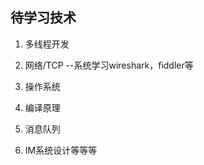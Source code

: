 ## 待学习技术

1. 多线程开发

2. 网络/TCP --系统学习wireshark，fiddler等

3. 操作系统

4. 编译原理

5. 消息队列

6. IM系统设计等等等

   
